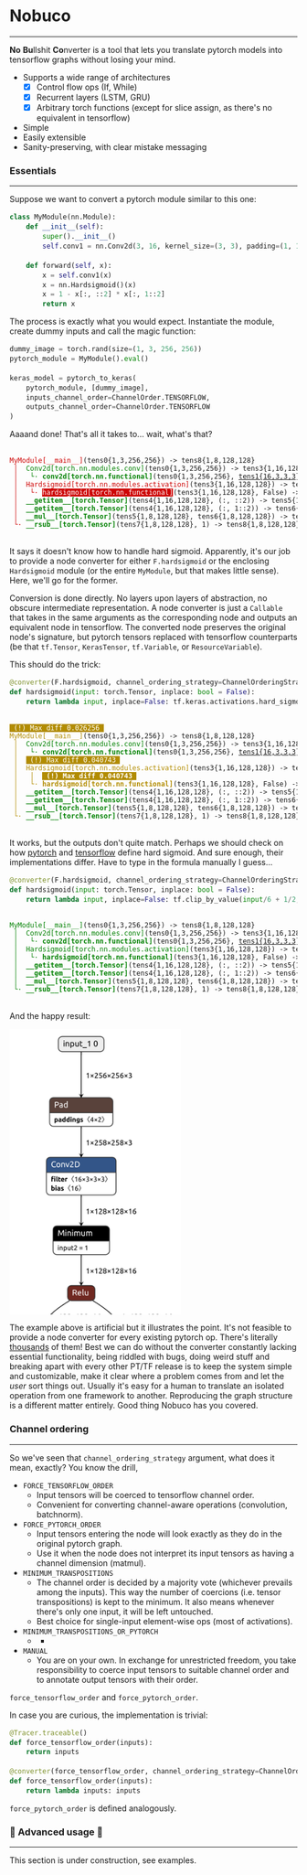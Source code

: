 # Nobuco

---

**No** **Bu**llshit **Co**nverter is a tool that lets you translate pytorch models into tensorflow graphs without losing your mind.

- Supports a wide range of architectures
  - [x] Control flow ops (If, While)
  - [x] Recurrent layers (LSTM, GRU)
  - [x] Arbitrary torch functions (except for slice assign, as there's no equivalent in tensorflow)
- Simple
- Easily extensible
- Sanity-preserving, with clear mistake messaging

### Essentials

---

Suppose we want to convert a pytorch module similar to this one:

````python
class MyModule(nn.Module):
    def __init__(self):
        super().__init__()
        self.conv1 = nn.Conv2d(3, 16, kernel_size=(3, 3), padding=(1, 1), stride=(2, 2))

    def forward(self, x):
        x = self.conv1(x)
        x = nn.Hardsigmoid()(x)
        x = 1 - x[:, ::2] * x[:, 1::2]
        return x
````
The process is exactly what you would expect. Instantiate the module, create dummy inputs and call the magic function:

````python
dummy_image = torch.rand(size=(1, 3, 256, 256))
pytorch_module = MyModule().eval()

keras_model = pytorch_to_keras(
    pytorch_module, [dummy_image],
    inputs_channel_order=ChannelOrder.TENSORFLOW,
    outputs_channel_order=ChannelOrder.TENSORFLOW
)
````

Aaaand done! That's all it takes to... wait, what's that?

<code>
<div style="overflow-x:scroll; white-space: nowrap">
<font style="font-family: monospace">
<text style="color:#ce0505">MyModule[__main__]</text>(<text style="">tens0{1,3,256,256}</text>) -> <text style="">tens8{1,8,128,128}</text><br>
<text style="color:#ce0505">&nbsp;│&nbsp;</text> <text style="color:green">Conv2d[torch.nn.modules.conv]</text>(<text style="">tens0{1,3,256,256}</text>) -> <text style="">tens3{1,16,128,128}</text><br>
<text style="color:#ce0505">&nbsp;│&nbsp;</text> <text style="color:green">&nbsp;└·</text> <text style="color:green;font-weight:bold">conv2d[torch.nn.functional]</text>(<text style="">tens0{1,3,256,256}</text>, <text style="text-decoration:underline">tens1{16,3,3,3}</text>, <text style="text-decoration:underline">tens2{16}</text>, (2, 2), (1, 1), (1, 1), 1) -> <text style="">tens3{1,16,128,128}</text><br>
<text style="color:#ce0505">&nbsp;│&nbsp;</text> <text style="color:#ce0505">Hardsigmoid[torch.nn.modules.activation]</text>(<text style="">tens3{1,16,128,128}</text>) -> <text style="">tens4{1,16,128,128}</text><br>
<text style="color:#ce0505">&nbsp;│&nbsp;</text> <text style="color:#ce0505">&nbsp;└·</text> <text style="background-color:#ce0505;color:white">hardsigmoid[torch.nn.functional]</text>(<text style="">tens3{1,16,128,128}</text>, False) -> <text style="">tens4{1,16,128,128}</text><br>
<text style="color:#ce0505">&nbsp;│&nbsp;</text> <text style="color:green;font-weight:bold">__getitem__[torch.Tensor]</text>(<text style="">tens4{1,16,128,128}</text>, (:, ::2)) -> <text style="">tens5{1,8,128,128}</text><br>
<text style="color:#ce0505">&nbsp;│&nbsp;</text> <text style="color:green;font-weight:bold">__getitem__[torch.Tensor]</text>(<text style="">tens4{1,16,128,128}</text>, (:, 1::2)) -> <text style="">tens6{1,8,128,128}</text><br>
<text style="color:#ce0505">&nbsp;│&nbsp;</text> <text style="color:green;font-weight:bold">__mul__[torch.Tensor]</text>(<text style="">tens5{1,8,128,128}</text>, <text style="">tens6{1,8,128,128}</text>) -> <text style="">tens7{1,8,128,128}</text><br>
<text style="color:#ce0505">&nbsp;└·</text> <text style="color:green;font-weight:bold">__rsub__[torch.Tensor]</text>(<text style="">tens7{1,8,128,128}</text>, 1) -> <text style="">tens8{1,8,128,128}</text><br>
</font>
</div>
</code>

It says it doesn't know how to handle hard sigmoid.
Apparently, it's our job to provide a node converter for either `F.hardsigmoid` or the enclosing `Hardsigmoid` module (or the entire `MyModule`, but that makes little sense). Here, we'll go for the former.

Conversion is done directly. No layers upon layers of abstraction, no obscure intermediate representation. A node converter is just a `Callable` that takes in the same arguments as the corresponding node and outputs an equivalent node in tensorflow. The converted node preserves the original node's signature, but pytorch tensors replaced with tensorflow counterparts (be that `tf.Tensor`, `KerasTensor`, `tf.Variable`, or `ResourceVariable`).

This should do the trick:

````python
@converter(F.hardsigmoid, channel_ordering_strategy=ChannelOrderingStrategy.MINIMUM_TRANSPOSITIONS)
def hardsigmoid(input: torch.Tensor, inplace: bool = False):
    return lambda input, inplace=False: tf.keras.activations.hard_sigmoid(input)
````

<code>
<div style="overflow-x:scroll; white-space: nowrap">
<font style="font-family: monospace">
<text style="background-color:#b28c00;color:white">&nbsp;(!)&nbsp;Max&nbsp;diff&nbsp;0.026256&nbsp;</text> <br>
<text style="color:#b28c00">MyModule[__main__]</text>(<text style="">tens0{1,3,256,256}</text>) -> <text style="">tens8{1,8,128,128}</text><br>
<text style="color:#b28c00">&nbsp;│&nbsp;</text> <text style="color:green">Conv2d[torch.nn.modules.conv]</text>(<text style="">tens0{1,3,256,256}</text>) -> <text style="">tens3{1,16,128,128}</text><br>
<text style="color:#b28c00">&nbsp;│&nbsp;</text> <text style="color:green">&nbsp;└·</text> <text style="color:green;font-weight:bold">conv2d[torch.nn.functional]</text>(<text style="">tens0{1,3,256,256}</text>, <text style="text-decoration:underline">tens1{16,3,3,3}</text>, <text style="text-decoration:underline">tens2{16}</text>, (2, 2), (1, 1), (1, 1), 1) -> <text style="">tens3{1,16,128,128}</text><br>
<text style="color:#b28c00">&nbsp;│&nbsp;</text> <text style="background-color:#b28c00;color:white">&nbsp;(!)&nbsp;Max&nbsp;diff&nbsp;0.040743&nbsp;</text> <br>
<text style="color:#b28c00">&nbsp;│&nbsp;</text> <text style="color:#b28c00">Hardsigmoid[torch.nn.modules.activation]</text>(<text style="">tens3{1,16,128,128}</text>) -> <text style="">tens4{1,16,128,128}</text><br>
<text style="color:#b28c00">&nbsp;│&nbsp;</text> <text style="color:#b28c00">&nbsp;│&nbsp;</text> <text style="background-color:#b28c00;color:white;font-weight:bold">&nbsp;(!)&nbsp;Max&nbsp;diff&nbsp;0.040743&nbsp;</text> <br>
<text style="color:#b28c00">&nbsp;│&nbsp;</text> <text style="color:#b28c00">&nbsp;└·</text> <text style="color:#b28c00;font-weight:bold">hardsigmoid[torch.nn.functional]</text>(<text style="">tens3{1,16,128,128}</text>, False) -> <text style="">tens4{1,16,128,128}</text><br>
<text style="color:#b28c00">&nbsp;│&nbsp;</text> <text style="color:green;font-weight:bold">__getitem__[torch.Tensor]</text>(<text style="">tens4{1,16,128,128}</text>, (:, ::2)) -> <text style="">tens5{1,8,128,128}</text><br>
<text style="color:#b28c00">&nbsp;│&nbsp;</text> <text style="color:green;font-weight:bold">__getitem__[torch.Tensor]</text>(<text style="">tens4{1,16,128,128}</text>, (:, 1::2)) -> <text style="">tens6{1,8,128,128}</text><br>
<text style="color:#b28c00">&nbsp;│&nbsp;</text> <text style="color:green;font-weight:bold">__mul__[torch.Tensor]</text>(<text style="">tens5{1,8,128,128}</text>, <text style="">tens6{1,8,128,128}</text>) -> <text style="">tens7{1,8,128,128}</text><br>
<text style="color:#b28c00">&nbsp;└·</text> <text style="color:green;font-weight:bold">__rsub__[torch.Tensor]</text>(<text style="">tens7{1,8,128,128}</text>, 1) -> <text style="">tens8{1,8,128,128}</text><br>
</font>
</div>
</code>

It works, but the outputs don't quite match. Perhaps we should check on how [pytorch](https://pytorch.org/docs/stable/generated/torch.nn.functional.hardsigmoid.html) and [tensorflow](https://www.tensorflow.org/api_docs/python/tf/keras/activations/hard_sigmoid) define hard sigmoid. 
And sure enough, their implementations differ. Have to type in the formula manually I guess...


````python
@converter(F.hardsigmoid, channel_ordering_strategy=ChannelOrderingStrategy.MINIMUM_TRANSPOSITIONS)
def hardsigmoid(input: torch.Tensor, inplace: bool = False):
    return lambda input, inplace=False: tf.clip_by_value(input/6 + 1/2, clip_value_min=0, clip_value_max=1)
````

<code>
<div style="overflow-x:scroll; white-space: nowrap">
<font style="font-family: monospace">
<text style="color:green">MyModule[__main__]</text>(<text style="">tens0{1,3,256,256}</text>) -> <text style="">tens8{1,8,128,128}</text><br>
<text style="color:green">&nbsp;│&nbsp;</text> <text style="color:green">Conv2d[torch.nn.modules.conv]</text>(<text style="">tens0{1,3,256,256}</text>) -> <text style="">tens3{1,16,128,128}</text><br>
<text style="color:green">&nbsp;│&nbsp;</text> <text style="color:green">&nbsp;└·</text> <text style="color:green;font-weight:bold">conv2d[torch.nn.functional]</text>(<text style="">tens0{1,3,256,256}</text>, <text style="text-decoration:underline">tens1{16,3,3,3}</text>, <text style="text-decoration:underline">tens2{16}</text>, (2, 2), (1, 1), (1, 1), 1) -> <text style="">tens3{1,16,128,128}</text><br>
<text style="color:green">&nbsp;│&nbsp;</text> <text style="color:green">Hardsigmoid[torch.nn.modules.activation]</text>(<text style="">tens3{1,16,128,128}</text>) -> <text style="">tens4{1,16,128,128}</text><br>
<text style="color:green">&nbsp;│&nbsp;</text> <text style="color:green">&nbsp;└·</text> <text style="color:green;font-weight:bold">hardsigmoid[torch.nn.functional]</text>(<text style="">tens3{1,16,128,128}</text>, False) -> <text style="">tens4{1,16,128,128}</text><br>
<text style="color:green">&nbsp;│&nbsp;</text> <text style="color:green;font-weight:bold">__getitem__[torch.Tensor]</text>(<text style="">tens4{1,16,128,128}</text>, (:, ::2)) -> <text style="">tens5{1,8,128,128}</text><br>
<text style="color:green">&nbsp;│&nbsp;</text> <text style="color:green;font-weight:bold">__getitem__[torch.Tensor]</text>(<text style="">tens4{1,16,128,128}</text>, (:, 1::2)) -> <text style="">tens6{1,8,128,128}</text><br>
<text style="color:green">&nbsp;│&nbsp;</text> <text style="color:green;font-weight:bold">__mul__[torch.Tensor]</text>(<text style="">tens5{1,8,128,128}</text>, <text style="">tens6{1,8,128,128}</text>) -> <text style="">tens7{1,8,128,128}</text><br>
<text style="color:green">&nbsp;└·</text> <text style="color:green;font-weight:bold">__rsub__[torch.Tensor]</text>(<text style="">tens7{1,8,128,128}</text>, 1) -> <text style="">tens8{1,8,128,128}</text><br>
</font>
</div>
</code>

And the happy result:

<div style="overflow-y:scroll; white-space:nowrap; height:500px; width:300px">
<img src="docs/tutorial.png">
</div>

The example above is artificial but it illustrates the point.
It's not feasible to provide a node converter for every existing pytorch op. There's literally [thousands](https://dev-discuss.pytorch.org/t/where-do-the-2000-pytorch-operators-come-from-more-than-you-wanted-to-know/) of them! 
Best we can do without the converter constantly lacking essential functionality, being riddled with bugs, doing weird stuff and breaking apart with every other PT/TF release 
is to keep the system simple and customizable, make it clear where a problem comes from and let the _user_ sort things out.
Usually it's easy for a human to translate an isolated operation from one framework to another.
Reproducing the graph structure is a different matter entirely. Good thing Nobuco has you covered.

### Channel ordering

---
So we've seen that `channel_ordering_strategy` argument, what does it mean, exactly? 
You know the drill, 

- `FORCE_TENSORFLOW_ORDER`
  - Input tensors will be coerced to tensorflow channel order.
  - Convenient for converting channel-aware operations (convolution, batchnorm).
- `FORCE_PYTORCH_ORDER`
  - Input tensors entering the node will look exactly as they do in the original pytorch graph. 
  - Use it when the node does not interpret its input tensors as having a channel dimension (matmul). 
- `MINIMUM_TRANSPOSITIONS`
  - The channel order is decided by a majority vote (whichever prevails among the inputs). This way the number of coercions (i.e. tensor transpositions) is kept to the minimum.
  It also means whenever there's only one input, it will be left untouched.
  - Best choice for single-input element-wise ops (most of activations).
- `MINIMUM_TRANSPOSITIONS_OR_PYTORCH`
  - -
- `MANUAL`
  - You are on your own. In exchange for unrestricted freedom, you take responsibility to coerce input tensors to suitable channel order and to annotate output tensors with their order.


`force_tensorflow_order` and `force_pytorch_order`. 

In case you are curious, the implementation is trivial:

````python
@Tracer.traceable()
def force_tensorflow_order(inputs):
    return inputs

@converter(force_tensorflow_order, channel_ordering_strategy=ChannelOrderingStrategy.FORCE_TENSORFLOW_ORDER)
def force_tensorflow_order(inputs):
    return lambda inputs: inputs
````

`force_pytorch_order` is defined analogously.

### :construction: Advanced usage :construction:

---

This section is under construction, see examples.